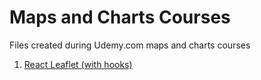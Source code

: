 # Maps and Charts Courses

Files created during Udemy.com maps and charts courses

1. [React Leaflet (with hooks)](https://www.udemy.com/course/react-leaflet-with-hooks)
